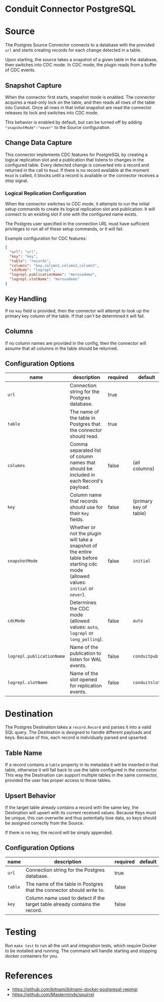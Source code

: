 # Conduit Connector PostgreSQL

# Source

The Postgres Source Connector connects to a database with the provided `url` and starts creating records for each change
detected in a table.

Upon starting, the source takes a snapshot of a given table in the database, then switches into CDC mode. In CDC mode,
the plugin reads from a buffer of CDC events.

## Snapshot Capture

When the connector first starts, snapshot mode is enabled. The connector acquires a read-only lock on the table, and
then reads all rows of the table into Conduit. Once all rows in that initial snapshot are read the connector releases
its lock and switches into CDC mode.

This behavior is enabled by default, but can be turned off by adding `"snapshotMode":"never"` to the Source
configuration.

## Change Data Capture

This connector implements CDC features for PostgreSQL by creating a logical replication slot and a publication that
listens to changes in the configured table. Every detected change is converted into a record and returned in the call to
`Read`. If there is no record available at the moment `Read` is called, it blocks until a record is available or the
connector receives a stop signal.

### Logical Replication Configuration

When the connector switches to CDC mode, it attempts to run the initial setup commands to create its logical replication
slot and publication. It will connect to an existing slot if one with the configured name exists.

The Postgres user specified in the connection URL must have sufficient privileges to run all of these setup commands, or
it will fail.

Example configuration for CDC features:

```json
{
  "url": "url",
  "key": "key",
  "table": "records",
  "columns": "key,column1,column2,column3",
  "cdcMode": "logrepl",
  "logrepl.publicationName": "meroxademo",
  "logrepl.slotName": "meroxademo"
}
```

## Key Handling

If no `key` field is provided, then the connector will attempt to look up the primary key column of the table. If that
can't be determined it will fail.

## Columns

If no column names are provided in the config, then the connector will assume that all columns in the table should be
returned.

## Configuration Options

| name                      | description                                                                                                                         | required | default                |
| ------------------------- | ----------------------------------------------------------------------------------------------------------------------------------- | -------- | ---------------------- |
| `url`                     | Connection string for the Postgres database.                                                                                        | true     |                        |
| `table`                   | The name of the table in Postgres that the connector should read.                                                                   | true     |                        |
| `columns`                 | Comma separated list of column names that should be included in each Record's payload.                                              | false    | (all columns)          |
| `key`                     | Column name that records should use for their `Key` fields.                                                                         | false    | (primary key of table) |
| `snapshotMode`            | Whether or not the plugin will take a snapshot of the entire table before starting cdc mode (allowed values: `initial` or `never`). | false    | `initial`              |
| `cdcMode`                 | Determines the CDC mode (allowed values: `auto`, `logrepl` or `long_polling`).                                                      | false    | `auto`                 |
| `logrepl.publicationName` | Name of the publication to listen for WAL events.                                                                                   | false    | `conduitpub`           |
| `logrepl.slotName`        | Name of the slot opened for replication events.                                                                                     | false    | `conduitslot`          |

# Destination

The Postgres Destination takes a `record.Record` and parses it into a valid SQL query. The Destination is designed to
handle different payloads and keys. Because of this, each record is individually parsed and upserted.

## Table Name

If a record contains a `table` property in its metadata it will be inserted in that table, otherwise it will fall back
to use the table configured in the connector. This way the Destination can support multiple tables in the same
connector, provided the user has proper access to those tables.

## Upsert Behavior

If the target table already contains a record with the same key, the Destination will upsert with its current received
values. Because Keys must be unique, this can overwrite and thus potentially lose data, so keys should be assigned
correctly from the Source.

If there is no key, the record will be simply appended.

## Configuration Options

| name    | description                                                                 | required | default |
| ------- | --------------------------------------------------------------------------- | -------- | ------- |
| `url`   | Connection string for the Postgres database.                                | true     |         |
| `table` | The name of the table in Postgres that the connector should write to.       | false    |         |
| `key`   | Column name used to detect if the target table already contains the record. | false    |         |

# Testing

Run `make test` to run all the unit and integration tests, which require Docker to be installed and running. The command
will handle starting and stopping docker containers for you.

# References

- https://github.com/bitnami/bitnami-docker-postgresql-repmgr
- https://github.com/Masterminds/squirrel
